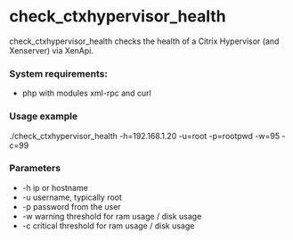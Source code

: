 # check_ctxhypervisor_health

check_ctxhypervisor_health checks the health of a Citrix Hypervisor (and Xenserver) via XenApi.

### System requirements: 
* php with modules xml-rpc and curl

### Usage example

./check_ctxhypervisor_health -h=192.168.1.20 -u=root -p=rootpwd -w=95 -c=99

### Parameters
* -h ip or hostname 
* -u username, typically root
* -p password from the user
* -w warning threshold for ram usage / disk usage
* -c critical threshold for ram usage / disk usage
